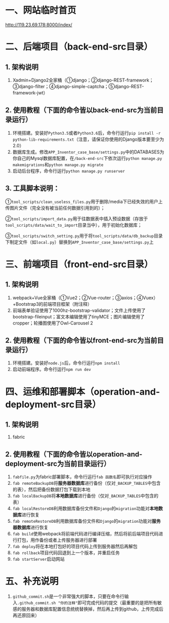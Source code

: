 # 一、网站临时首页

http://119.23.69.178:8000/index/

# 二、后端项目（back-end-src目录）

## 1. 架构说明

1. Xadmin+Django2全家桶（①django；②django-REST-framework；③django-filter；④django-simple-captcha；⑤django-REST-framework-jwt）

## 2. 使用教程（下面的命令皆以back-end-src为当前目录运行）

1. 环境搭建。安装好`Python3.5`或者`Python3.6`后，命令行运行`pip install -r python-lib-requirements.txt`（注意，请保证你使用的Django版本要至少为2.0）
2. 数据库生成。修改`APP_Inventor_case_base/settings.py`中的DATABASES为你自己的Mysql数据库配置，在`/back-end-src`下依次运行`python manage.py makemigrations`和`python manage.py migrate`
3. 启动后台程序，命令行运行`python manage.py runserver`

## 3. 工具脚本说明：

①`tool_scripts/clean_useless_files.py`用于删除/media下已经失效的用户上传图片文件（完全没有被当前任何数据引用到的）；

②`tool_scripts/import_data.py`用于往数据表中插入预设数据（存放于`tool_scripts/data/wait_to_import`目录当中），用于初始化数据库；

③`tool_scripts/switch_setting.py`用于将`tool_scripts/data/db_backup`目录下制定文件（如`local.py`）替换到`APP_Inventor_case_base/settings.py`上

# 三、前端项目（front-end-src目录）

## 1. 架构说明

1. webpack+Vue全家桶（①Vue2；②Vue-router；③axios；④Vuex）+Bootstrap3的前端项目框架（附注释）
2. 前端表单验证使用了1000hz-bootstrap-validator；文件上传使用了bootstrap-fileinput；富文本编辑使用了tinyMCE；图片编辑使用了cropper；轮播图使用了Owl-Carousel 2

## 2. 使用教程（下面的命令皆以front-end-src为当前目录运行）

1. 环境搭建。安装好`node.js`后，命令行运行`npm install`
2. 启动前端程序。命令行运行`npm run dev`

# 四、运维和部署脚本（operation-and-deployment-src目录）

## 1. 架构说明

1. fabric

## 2. 使用教程（下面的命令皆以operation-and-deployment-src为当前目录运行）

1. `fabfile.py`为fabric部署脚本，命令行运行`fab 函数名`即可执行对应操作
2. `fab remoteBackupDB`将**服务器数据库**进行备份（仅对`_BACKUP_TABLES`中包含的表），然后把备份数据打包下载到本地
3. `fab localBackupDB`将**本地数据库**进行备份（仅对`_BACKUP_TABLES`中包含的表）
4. `fab localRestoreDB`利用数据库备份文件和`Django`的`migration`功能对**本地数据库**进行恢复
5. `fab remoteRestoreDB`利用数据库备份文件和`Django`的`migration`功能对**服务器数据库**进行恢复
6. `fab build`使用webpack将前端代码进行编译压缩，然后将前后端项目代码进行打包，用作备份或者上传服务器进行部署
7. `fab deploy`将在本地打包好的项目代码上传到服务器然后再解包
8. `fab rollback`项目代码回退到上一个版本，并重启任务
9. `fab startServer`启动网站

# 五、补充说明

1. `github_commit.sh`是一个非常强大的脚本，只要在命令行输入`.github_commit.sh "你的注释"`即可完成代码的提交（最重要的是把所有敏感的服务器和数据库配置信息统统替换掉，然后再上传到github，上传完成后再还原回来）